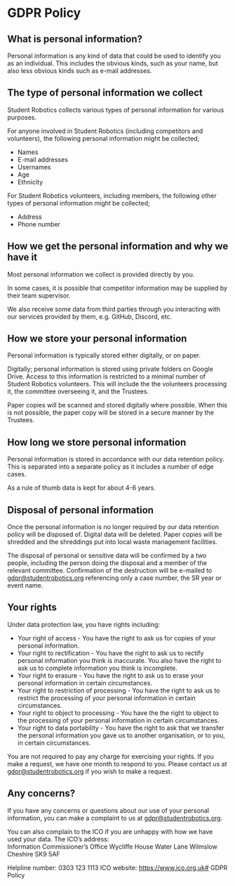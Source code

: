# GDPR Policy

## What is personal information?

Personal information is any kind of data that could be used to identify you as an individual.
This includes the obvious kinds, such as your name, but also less obvious kinds such as e-mail addresses.

## The type of personal information we collect

Student Robotics collects various types of personal information for various purposes.

For anyone involved in Student Robotics (including competitors and volunteers), the following personal information might be collected;

- Names
- E-mail addresses
- Usernames
- Age
- Ethnicity

For Student Robotics volunteers, including members, the following other types of personal information might be collected;

- Address
- Phone number

## How we get the personal information and why we have it

Most personal information we collect is provided directly by you.

In some cases, it is possible that competitor information may be supplied by their team supervisor.

We also receive some data from third parties through you interacting with our services provided by them, e.g. GitHub, Discord, etc.

## How we store your personal information

Personal information is typically stored either digitally, or on paper.

Digitally; personal information is stored using private folders on Google Drive.
Access to this information is restricted to a minimal number of Student Robotics volunteers.
This will include the the volunteers processing it, the committee overseeing it, and the Trustees.

Paper copies will be scanned and stored digitally where possible.
When this is not possible, the paper copy will be stored in a secure manner by the Trustees.

## How long we store personal information

Personal information is stored in accordance with our data retention policy.
This is separated into a separate policy as it includes a number of edge cases.

As a rule of thumb data is kept for about 4-6 years.

## Disposal of personal information

Once the personal information is no longer required by our data retention policy will be disposed of.
Digital data will be deleted.
Paper copies will be shredded and the shreddings put into local waste management facilities.

The disposal of personal or sensitive data will be confirmed by a two people, including the person doing the disposal and a member of the relevant committee.
Confirmation of the destruction will be e-mailed to [gdpr@studentrobotics.org](mailto:gdpr@studentrobotics.org) referencing only a case number, the SR year or event name.

## Your rights

Under data protection law, you have rights including:

- Your right of access - You have the right to ask us for copies of your personal information. 
- Your right to rectification - You have the right to ask us to rectify personal information you think is inaccurate. You also have the right to ask us to complete information you think is incomplete. 
- Your right to erasure - You have the right to ask us to erase your personal information in certain circumstances. 
- Your right to restriction of processing - You have the right to ask us to restrict the processing of your personal information in certain circumstances. 
- Your right to object to processing - You have the the right to object to the processing of your personal information in certain circumstances.
- Your right to data portability - You have the right to ask that we transfer the personal information you gave us to another organisation, or to you, in certain circumstances.

You are not required to pay any charge for exercising your rights. If you make a request, we have one month to respond to you.
Please contact us at [gdpr@studentrobotics.org](mailto:gdpr@studentrobotics.org) if you wish to make a request.

## Any concerns?
If you have any concerns or questions about our use of your personal information, you can make a complaint to us at [gdpr@studentrobotics.org](mailto:gdpr@studentrobotics.org).

You can also complain to the ICO if you are unhappy with how we have used your data.
The ICO’s address:            
Information Commissioner’s Office
Wycliffe House
Water Lane
Wilmslow
Cheshire
SK9 5AF

Helpline number: 0303 123 1113
ICO website: https://www.ico.org.uk# GDPR Policy
